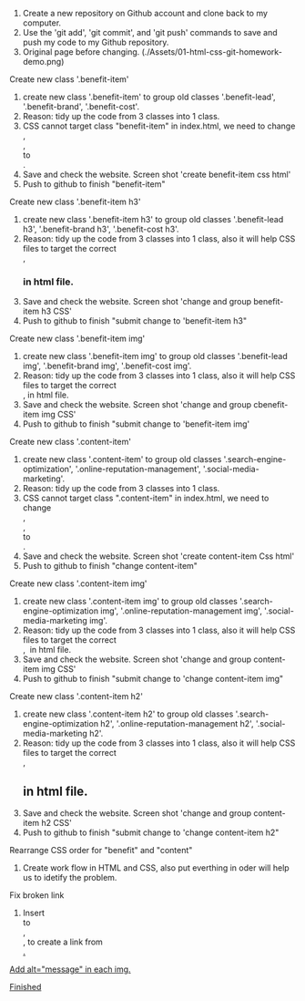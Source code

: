 1. Create a new repository on Github account and clone back to my computer. 
2. Use the 'git add', 'git commit', and 'git push' commands to save and push my code to my Github repository. 
3. Original page before changing. (./Assets/01-html-css-git-homework-demo.png)

Create new class '.benefit-item'
1. create new class '.benefit-item' to group old classes '.benefit-lead', '.benefit-brand', '.benefit-cost'.
2. Reason: tidy up the code from 3 classes into 1 class.
3. CSS cannot target class "benefit-item" in index.html, we need to change <div class="benefit-lead">, <div class="benefit-brand">, <div class="benefit-cost"> to <div class="benefit-item">. 
4. Save and check the website. Screen shot 'create benefit-item css html'
5. Push to github to finish "benefit-item"

Create new class '.benefit-item h3'
1. create new class '.benefit-item h3' to group old classes '.benefit-lead h3', '.benefit-brand h3', '.benefit-cost h3'.
2. Reason: tidy up the code from 3 classes into 1 class, also it will help CSS files to target the correct <div class="benefit-item">, <h3> in html file. 
3. Save and check the website. Screen shot 'change and group benefit-item h3 CSS'
4. Push to github to finish "submit change to 'benefit-item h3"

Create new class '.benefit-item img'
1. create new class '.benefit-item img' to group old classes '.benefit-lead img', '.benefit-brand img', '.benefit-cost img'.
2. Reason: tidy up the code from 3 classes into 1 class, also it will help CSS files to target the correct <div class="benefit">,<img> in html file.
3. Save and check the website. Screen shot 'change and group cbenefit-item img CSS'
4. Push to github to finish "submit change to 'benefit-item img'

Create new class '.content-item'
1. create new class '.content-item' to group old classes '.search-engine-optimization', '.online-reputation-management', '.social-media-marketing'.
2. Reason: tidy up the code from 3 classes into 1 class.
3. CSS cannot target class ".content-item" in index.html, we need to change <div class="search-engin-optimization">, <div class="online-repuation-management">, <div class="social-media-marketing"> to <div class="content-item">. 
4. Save and check the website. Screen shot 'create content-item Css html'
5. Push to github to finish "change content-item"

Create new class '.content-item img'
1. create new class '.content-item img' to group old classes '.search-engine-optimization img', '.online-reputation-management img', '.social-media-marketing img'.
2. Reason: tidy up the code from 3 classes into 1 class, also it will help CSS files to target the correct <div class="content-item">, <img> in html file. 
3. Save and check the website. Screen shot 'change and group content-item img CSS'
4. Push to github to finish "submit change to 'change content-item img"

Create new class '.content-item h2'
1. create new class '.content-item h2' to group old classes '.search-engine-optimization h2', '.online-reputation-management h2', '.social-media-marketing h2'.
2. Reason: tidy up the code from 3 classes into 1 class, also it will help CSS files to target the correct <div class="content-item">,<h2> in html file. 
3. Save and check the website. Screen shot 'change and group content-item h2 CSS'
4. Push to github to finish "submit change to 'change content-item h2"

Rearrange CSS order for "benefit" and "content" 
1. Create work flow in HTML and CSS, also put everthing in oder will help us to idetify the problem. 

Fix broken link
1. Insert <div id="search-engine-optimization"> to <div class="hero">, <div class="content">, to create a link from <div class="header"> <a href="#search-engine-optimization">. 

Add alt="message" in each img. 

Finished
